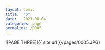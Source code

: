 ```yaml
---
layout: comic
title:  "5"
date:   2021-08-04
categories: page
permalink: /0005
---
```

![PAGE THREE]({{ site.url }}/pages/0005.JPG)
